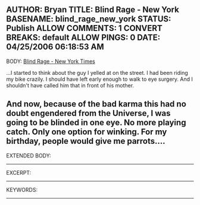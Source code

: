 AUTHOR: Bryan
TITLE: Blind Rage - New York
BASENAME: blind_rage_new_york
STATUS: Publish
ALLOW COMMENTS: 1
CONVERT BREAKS: __default__
ALLOW PINGS: 0
DATE: 04/25/2006 06:18:53 AM
-----
BODY:
<a title="Blind Rage - New York Times" href="http://www.nytimes.com/2006/04/23/magazine/23funny_humor.html?ex=1303444800&en=9f5b4695191ca37d&ei=5088&partner=rssnyt&emc=rss">Blind Rage - New York Times</a>

...I started to think about the guy I yelled at on the street. I had been riding my bike crazily. I should have left early enough to walk to eye surgery. And I shouldn't have called him that in front of his mother.

And now, because of the bad karma this had no doubt engendered from the Universe, I was going to be blinded in one eye. No more playing catch. Only one option for winking. For my birthday, people would give me parrots....
-----
EXTENDED BODY:

-----
EXCERPT:

-----
KEYWORDS:

-----


